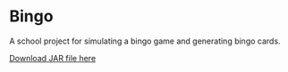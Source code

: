 # Bingo

A school project for simulating a bingo game and generating bingo cards. 

[Download JAR file here](https://drive.google.com/file/d/1-_kfwdQPa1no8mrhJBK3YMAVbgjXLKvA/view?usp=sharing)
